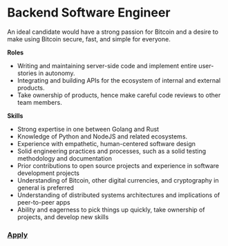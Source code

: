 # Backend Software Engineer 

An ideal candidate would have a strong passion for Bitcoin and a desire to make using Bitcoin secure, fast, and simple for everyone.

**Roles**

- Writing and maintaining server-side code and implement entire user-stories in autonomy.
- Integrating and building APIs for the ecosystem of internal and external products.
- Take ownership of products, hence make careful code reviews to other team members.


**Skills**
 
- Strong expertise in one between Golang and Rust
- Knowledge of Python and NodeJS and related ecosystems. 
- Experience with empathetic, human-centered software design
- Solid engineering practices and processes, such as a solid testing methodology and documentation
- Prior contributions to open source projects and experience in software development projects
- Understanding of Bitcoin, other digital currencies, and cryptography in general is preferred
- Understanding of distributed systems architectures and implications of peer-to-peer apps
- Ability and eagerness to pick things up quickly, take ownership of projects, and develop new skills

### [Apply](https://forms.gle/GHBY5MDUgozy9e8w9)
